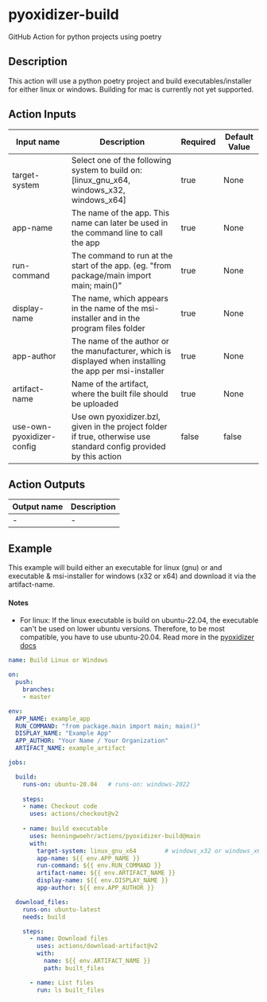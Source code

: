 # pyoxidizer-build
GitHub Action for python projects using poetry

## Description
This action will use a python poetry project and build executables/installer for either linux or windows.
Building for mac is currently not yet supported.

## Action Inputs
| Input name | Description | Required | Default Value |
| --- | --- | --- | --- |
| target-system | Select one of the following system to build on: [linux_gnu_x64, windows_x32, windows_x64] | true | None |
| app-name | The name of the app. This name can later be used in the command line to call the app | true | None |
| run-command | The command to run at the start of the app. (eg. \"from package/main import main; main()\" | true | None |
| display-name | The name, which appears in the name of the msi-installer and in the program files folder | true | None |
| app-author | The name of the author or the manufacturer, which is displayed when installing the app per msi-installer | true | None |
| artifact-name | Name of the artifact, where the built file should be uploaded | true | None |
| use-own-pyoxidizer-config | Use own pyoxidizer.bzl, given in the project folder if true, otherwise use standard config provided by this action | false | false |

## Action Outputs
| Output name | Description |
| --- | --- |
| - | - |
## Example
This example will build either an executable for linux (gnu) or and executable & msi-installer for windows (x32 or x64) and download it via the artifact-name.

#### Notes
- For linux: If the linux executable is build on ubuntu-22.04, the executable can't be used on lower ubuntu versions. Therefore, to be most compatible, you have to use ubuntu-20.04. Read more in the [pyoxidizer docs](https://pyoxidizer.readthedocs.io/en/stable/pyoxidizer_distributing_linux.html#managing-binary-portability-on-linux)

```yml
name: Build Linux or Windows

on: 
  push:
    branches:
    - master

env:
  APP_NAME: example_app
  RUN_COMMAND: "from package.main import main; main()"
  DISPLAY_NAME: "Example App"
  APP_AUTHOR: "Your Name / Your Organization"
  ARTIFACT_NAME: example_artifact

jobs:

  build:
    runs-on: ubuntu-20.04   # runs-on: windows-2022
    
    steps:
    - name: Checkout code
      uses: actions/checkout@v2
    
    - name: build executable
      uses: henningwoehr/actions/pyoxidizer-build@main
      with:
        target-system: linux_gnu_x64        # windows_x32 or windows_x64
        app-name: ${{ env.APP_NAME }}
        run-command: ${{ env.RUN_COMMAND }}
        artifact-name: ${{ env.ARTIFACT_NAME }}
        display-name: ${{ env.DISPLAY_NAME }}
        app-author: ${{ env.APP_AUTHOR }}

  download_files:
    runs-on: ubuntu-latest
    needs: build

    steps:
      - name: Download files
        uses: actions/download-artifact@v2
        with:
          name: ${{ env.ARTIFACT_NAME }}
          path: built_files

      - name: List files
        run: ls built_files

```